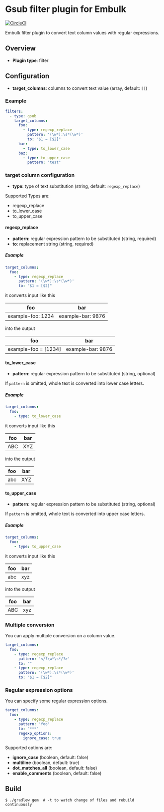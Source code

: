 # Gsub filter plugin for Embulk

[![CircleCI](https://circleci.com/gh/cesare/embulk-filter-gsub.svg?style=svg)](https://circleci.com/gh/cesare/embulk-filter-gsub)

Embulk filter plugin to convert text column values with regular expressions.

## Overview

* **Plugin type**: filter

## Configuration

- **target_columns**: columns to convert text value (array, default: `[]`)

### Example

```yaml
filters:
  - type: gsub
    target_columns:
      foo:
        - type: regexp_replace
          pattern: '(\w*):\s*(\w*)'
          to: "$1 = [$2]"
      bar:
        - type: to_lower_case
      baz:
        - type: to_upper_case
          pattern: "test"
```

### target column configuration

- **type**: type of text substitution (string, default: `regexp_replace`)

Supported Types are:

* regexp_replace
* to_lower_case
* to_upper_case

#### regexp_replace

- **pattern**: regular expression pattern to be substituted (string, required)
- **to**: replacement string (string, required)

##### Example

```yaml
target_columns:
  foo:
    - type: regexp_replace
      pattern: '(\w*):\s*(\w*)'
      to: "$1 = [$2]"
```

it converts input like this

foo | bar
-----|-----
example-foo: 1234 | example-bar: 9876

into the output

foo | bar
-----|-----
example-foo = [1234] | example-bar: 9876

#### to_lower_case

- **pattern**: regular expression pattern to be substituted (string, optional)

If `pattern` is omitted, whole text is converted into lower case letters.

##### Example

```yaml
target_columns:
  foo:
    - type: to_lower_case
```

it converts input like this

foo | bar
-----|-----
ABC | XYZ

into the output

foo | bar
-----|-----
abc | XYZ

#### to_upper_case

- **pattern**: regular expression pattern to be substituted (string, optional)

If `pattern` is omitted, whole text is converted into upper case letters.

##### Example

```yaml
target_columns:
  foo:
    - type: to_upper_case
```

it converts input like this

foo | bar
-----|-----
abc | xyz

into the output

foo | bar
-----|-----
ABC | xyz

### Multiple conversion

You can apply multiple conversion on a column value.

```yaml
target_columns:
  foo:
    - type: regexp_replace
      pattern: '</?\w*\s*/?>'
      to: ""
    - type: regexp_replace
      pattern: '(\w*):\s*(\w*)'
      to: "$1 = [$2]"
```

### Regular expression options

You can specify some regular expression options.

```yaml
target_columns:
  foo:
    - type: regexp_replace
      pattern: 'foo'
      to: "***"
      regexp_options:
        ignore_case: true
```

Supported options are:

* **ignore_case** (boolean, default: false)
* **multiline** (boolean, default: true)
* **dot_matches_all** (boolean, default: false)
* **enable_comments** (boolean, default: false)

## Build

```
$ ./gradlew gem  # -t to watch change of files and rebuild continuously
```
